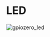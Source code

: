 # LED

![gpiozero_led](https://user-images.githubusercontent.com/13591438/38166944-4cff442c-34f2-11e8-80c0-6682a3f5df55.png)
